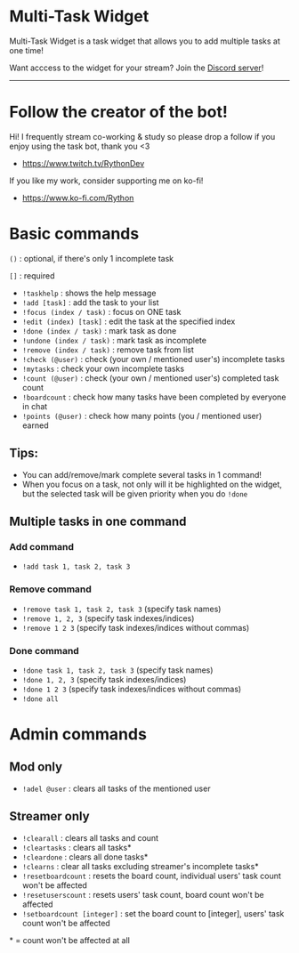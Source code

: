# Multi-Task Widget

Multi-Task Widget is a task widget that allows you to add multiple tasks at one time!

Want acccess to the widget for your stream? Join the <a href="https://discord.gg/UnHyHkhbga" target="_blank">Discord server</a>!

---

# Follow the creator of the bot!

Hi! I frequently stream co-working & study so please drop a follow if you enjoy using the task bot, thank you <3

-    <a target="_blank" href="https://www.twitch.tv/RythonDev">https://www.twitch.tv/RythonDev</a>

If you like my work, consider supporting me on ko-fi!

-    https://www.ko-fi.com/Rython

# Basic commands

`()` : optional, if there's only 1 incomplete task

`[]` : required

-    `!taskhelp` : shows the help message
-    `!add [task]` : add the task to your list
-    `!focus (index / task)` : focus on ONE task
-    `!edit (index) [task]` : edit the task at the specified index
-    `!done (index / task)` : mark task as done
-    `!undone (index / task)` : mark task as incomplete
-    `!remove (index / task)` : remove task from list
-    `!check (@user)` : check (your own / mentioned user's) incomplete tasks
-    `!mytasks` : check your own incomplete tasks
-    `!count (@user)` : check (your own / mentioned user's) completed task count
-    `!boardcount` : check how many tasks have been completed by everyone in chat
-    `!points (@user)` : check how many points (you / mentioned user) earned

## Tips:

-    You can add/remove/mark complete several tasks in 1 command!
-    When you focus on a task, not only will it be highlighted on the widget, but the selected task will be given priority when you do `!done`

## Multiple tasks in one command

### Add command

-    `!add task 1, task 2, task 3`

### Remove command

-    `!remove task 1, task 2, task 3` (specify task names)
-    `!remove 1, 2, 3` (specify task indexes/indices)
-    `!remove 1 2 3` (specify task indexes/indices without commas)

### Done command

-    `!done task 1, task 2, task 3` (specify task names)
-    `!done 1, 2, 3` (specify task indexes/indices)
-    `!done 1 2 3` (specify task indexes/indices without commas)
-    `!done all`

# Admin commands

## Mod only

-    `!adel @user` : clears all tasks of the mentioned user

## Streamer only

-    `!clearall` : clears all tasks and count
-    `!cleartasks` : clears all tasks\*
-    `!cleardone` : clears all done tasks\*
-    `!clearns` : clear all tasks excluding streamer's incomplete tasks\*
-    `!resetboardcount` : resets the board count, individual users' task count won't be affected
-    `!resetuserscount` : resets users' task count, board count won't be affected
-    `!setboardcount [integer]` : set the board count to [integer], users' task count won't be affected

\* = count won't be affected at all
